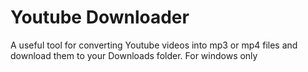 # Youtube Downloader
A useful tool for converting Youtube videos into mp3 or mp4 files and download them to your Downloads folder.
For windows only
